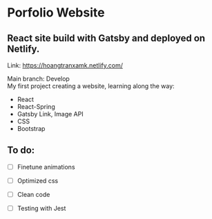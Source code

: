 
# Porfolio Website
## React site build with Gatsby and deployed on Netlify. 
Link: https://hoangtranxamk.netlify.com/

Main branch: Develop
<br />
My first project creating a website, learning along the way:
- React
- React-Spring
- Gatsby Link, Image API
- CSS
- Bootstrap

## To do:
- [ ] Finetune animations
- [ ] Optimized css
- [ ] Clean code
- [ ] Testing with Jest



